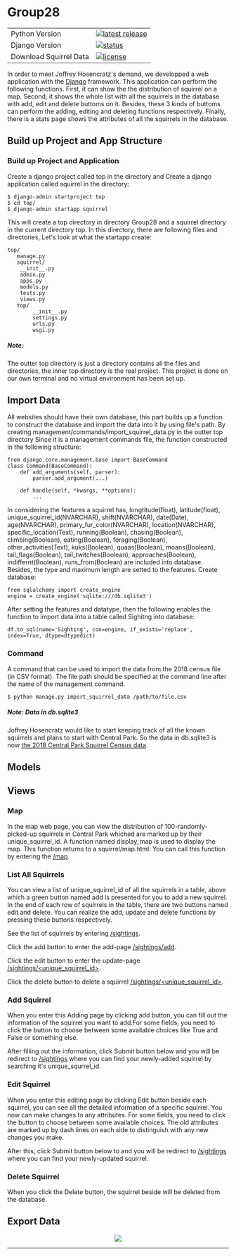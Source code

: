 # Group28

<table>
<tr>
  <td>Python Version</td>
  <td>
    <a href="https://www.python.org/downloads/release/python-374/">
    <img src="https://img.shields.io/badge/Python-3.7.4-blue.svg?style=flat-square" alt="latest release"/>
    </a>
  </td>
</tr>
<tr>
  <td>Django Version</td>
  <td>
		<a href="https://www.djangoproject.com/download/">
		<img src="https://img.shields.io/badge/Django-2.2.7-green.svg?style=flat-square" alt="status" />
		</a>
  </td>
</tr>
<tr>
  <td>Download Squirrel Data</td>
  <td>
    <a href="https://data.cityofnewyork.us/Environment/2018-Central-Park-Squirrel-Census-Squirrel-Data/vfnx-vebw">
    <img src="https://img.shields.io/badge/Data-786KB total-orange.svg?style=flat-square" alt="license" />
    </a>
  </td>
</tr>
</table>   
   
   
In order to meet Joffrey Hosencratz's demand, we developped a web application with the [Django](https://www.djangoproject.com/) framework. This application can perform the following functions. First, it can show the the distribution of squirrel on a map. Second, it shows the whole list with all the squirrels in the database with add, edit and delete buttoms on it. Besides, these 3 kinds of buttoms can perform the adding, editing and deleting functions respectively. Finally, there is a stats page shows the attributes of all the squirrels in the database.



Build up Project and App Structure
-----------------
### Build up Project and Application
Create a django project called top in the directory and Create a django application called squirrel in the directory:
```
$ django-admin startproject top
$ cd top/
$ django-admin startapp squirrel
```
This will create a top directory in directory Group28 and a squirrel directory in the current directory top. In this directory, there are following files and directories, Let's look at what the startapp create:
```
top/
   manage.py
   squirrel/
	__init__.py
	admin.py
	apps.py
	models.py
	tests.py
	views.py
   top/
        __init__.py
        settings.py
        urls.py
        wsgi.py
```

##### Note:
The outter top directory is just a directory contains all the files and directories, the inner top directory is the real project.
This project is done on our own terminal and no virtual environment has been set up.

Import Data
-----------------
All websites should have their own database, this part builds up a function to construct the database and import the data into it by using file's path. By creating management/commands/import_squirrel_data.py in the outter top directory
Since it is a management commands file, the function constructed in the following structure:
```
from django.core.management.base import BaseCommand
class Command(BaseCommand):
    def add_arguments(self, parser):
        parser.add_argument(...)

    def handle(self, *kwargs, **options):
    	...
```
In considering the features a squirrel has, longtitude(float), latitude(float), unique_squirrel_id(NVARCHAR), shift(NVARCHAR), date(Date), age(NVARCHAR), primary_fur_color(NVARCHAR), location(NVARCHAR), specific_location(Text), running(Boolean), chasing(Boolean), climbing(Boolean), eating(Boolean), foraging(Boolean), other_activities(Text), kuks(Boolean), quaas(Boolean), moans(Boolean), tail_flags(Boolean), tail_twitches(Boolean), approaches(Boolean), indiffernt(Boolean), runs_from(Boolean) are included into database. Besides, the type and maximum length are setted to the features.
Create database:
```
from sqlalchemy import create_engine
engine = create_engine('sqlite:///db.sqlite3')
```
After setting the features and datatype, then the following enables the function to import data into a table called Sighitng into database:
```
df.to_sql(name='Sighting', con=engine, if_exists='replace', index=True, dtype=dtypedict)
```
### Command
A command that can be used to import the data from the 2018 census file (in CSV format). The file path should be specified at the command line after the name of the management command.
```
$ python manage.py import_squirrel_data /path/to/file.csv
```
##### Note: Data in db.sqlite3
Joffrey Hosencratz would like to start keeping track of all the known squirrels and plans to start with Central Park. So the data in db.sqlite3 is now [the 2018 Central Park Squirrel Census data](https://data.cityofnewyork.us/api/views/vfnx-vebw/rows.csv).

Models
-----------------

Views
-----------------
### Map
In the map web page, you can view the distribution of 100-randomly-picked-up squirrels in Central Park whiched are marked up by their unique_squirrel_id. A function named display_map is used to display the map. This function returns to a squirrel/map.html. You can call this function by entering the [/map](https://tools-for-analytics-254314.appspot.com/sightings/).

### List All Squirrels
You can view a list of unique_squirrel_id of all the squirrels in a table, above which a green button named add is presented for you to add a new squirrel. In the end of each row of squirrels in the table, there are two buttons named edit and delete. You can realize the add, update and delete functions by pressing these buttons respectively.

See the list of squirrels by entering [/sightings](https://tools-for-analytics-254314.appspot.com/sightings/).

Click the add button to enter the add-page [/sightings/add](https://tools-for-analytics-254314.appspot.com/sightings/add).

Click the edit button to enter the update-page [/sightings/<unique_squirrel_id>](https://tools-for-analytics-254314.appspot.com/sightings/<unique_squirrel_id>).

Click the delete button to delete a squirrel [/sightings/<unique_squirrel_id>](https://tools-for-analytics-254314.appspot.com/sightings/<unique_squirrel_id>).

### Add Squirrel
When you enter this Adding page by clicking add button, you can fill out the information of the squirrel you want to add.For some fields, you need to click the button to choose between some available choices like True and False or something else. 

After filling out the information, click Submit button below and you will be redirect to [/sightings](https://tools-for-analytics-254314.appspot.com/sightings/) where you can find your newly-added squirrel by searching it's unique_squrrel_id.

### Edit Squirrel
When you enter this editing page by clicking Edit button beside each squirrel, you can see all the detailed information of a specific squirrel. You now can make changes to any attributes. For some fields, you need to click the button to choose between some available choices. The old attributes are marked up by dash lines on each side to distinguish with any new changes you make.

After this, click Submit button below to and you will be redirect to [/sightings](https://tools-for-analytics-254314.appspot.com/sightings/) where you can find your newly-updated squirrel.

### Delete Squirrel
When you click the Delete button, the squirrel beside will be deleted from the database.

Export Data
-----------------



<div align="center">
  <img src="https://dev.pandas.io/static/img/pandas.svg"><br>
</div>

-----------------



  

 
